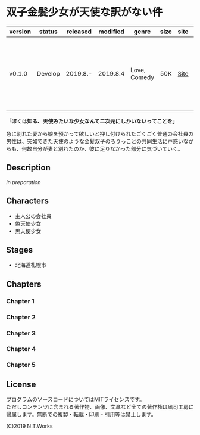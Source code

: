 # 双子金髪少女が天使な訳がない件

| version | status | released | modified | genre | size | site | contest |
| --- | --- | --- | --- | --- | --- | --- | --- |
| v0.1.0 | Develop | 2019.8.- | 2019.8.4 | Love, Comedy | 50K | [Site](https://kakuyomu.jp) | [スニーカー文庫《シチュエーション斬り！！》コンテスト](https://kakuyomu.jp/contests/sneaker_situation/detail) |

**「ぼくは知る、天使みたいな少女なんて二次元にしかいないってことを」**

急に別れた妻から娘を預かって欲しいと押し付けられたごくごく普通の会社員の男性は、突如できた天使のような金髪双子のろりっことの共同生活に戸惑いながらも、何故自分が妻と別れたのか、彼に足りなかった部分に気づいていく。

## Description

*in preparation*

## Characters

- 主人公の会社員
- 偽天使少女
- 黒天使少女

## Stages

- 北海道札幌市

## Chapters

### Chapter 1

### Chapter 2

### Chapter 3

### Chapter 4

### Chapter 5

## License

プログラムのソースコードについてはMITライセンスです。  
ただしコンテンツに含まれる著作物、画像、文章など全ての著作権は凪司工房に帰属します。無断での複製・転載・印刷・引用等は禁止します。

(C)2019 N.T.Works

